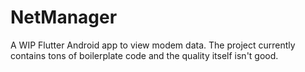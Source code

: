 # NetManager

A WIP Flutter Android app to view modem data.
The project currently contains tons of boilerplate code and the quality itself isn't good.
